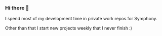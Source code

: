 ### Hi there 👋

I spend most of my development time in private work repos for Symphony.

Other than that I start new projects weekly that I never finish :)

